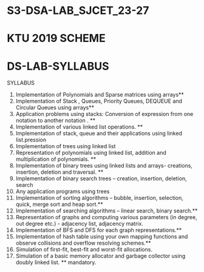 # S3-DSA-LAB_SJCET_23-27
# KTU 2019 SCHEME
# DS-LAB-SYLLABUS

SYLLABUS
1. Implementation of Polynomials and Sparse matrices using arrays**
2. Implementation of Stack , Queues, Priority Queues, DEQUEUE and Circular Queues
using arrays**
3. Application problems using stacks: Conversion of expression from one notation to
another notation . **
4. Implementation of various linked list operations. **
5. Implementation of stack, queue and their applications using linked list.pression
6. Implementation of trees using linked list
7. Representation of polynomials using linked list, addition and multiplication of
polynomials. **
8. Implementation of binary trees using linked lists and arrays- creations, insertion, deletion
and traversal. **
9. Implementation of binary search trees – creation, insertion, deletion, search
10. Any application programs using trees
11. Implementation of sorting algorithms – bubble, insertion, selection, quick, merge sort 
and heap sort.**
12. Implementation of searching algorithms – linear search, binary search.**
13. Representation of graphs and computing various parameters (in degree, out degree etc.) -
adjacency list, adjacency matrix.
14. Implementation of BFS and DFS for each graph representations.**
15. Implementation of hash table using your own mapping functions and observe collisions
and overflow resolving schemes.**
16. Simulation of first-fit, best-fit and worst-fit allocations.
17. Simulation of a basic memory allocator and garbage collector using doubly linked list.
** mandatory. 
